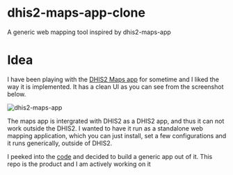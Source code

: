 # dhis2-maps-app-clone
A generic web mapping tool inspired by dhis2-maps-app

# Idea

I have been playing with the [DHIS2 Maps app](https://github.com/dhis2/maps-app) for sometime and I liked the way it is implemented.
It has a clean UI as you can see from the screenshot below.

![dhis2-maps-app](https://res.cloudinary.com/otenyo/image/upload/v1558692576/random/dhis2-maps-app.png "DHIS2 Maps app sample")

The maps app is intergrated with DHIS2 as a DHIS2 app, and thus it can not work outside the DHIS2. I wanted to have it run as a standalone
web mapping application, which you can just install, set a few configurations and it runs generically, outside of DHIS2.

I peeked into the [code](https://github.com/dhis2/maps-app) and decided to build a generic app out of it. This repo is the product and I am
actively working on it
